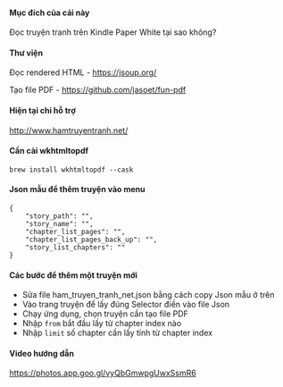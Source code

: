 
#### Mục đích của cái này

Đọc truyện tranh trên Kindle Paper White tại sao không?

#### Thư viện

Đọc rendered HTML - https://jsoup.org/

Tạo file PDF - https://github.com/jasoet/fun-pdf 


#### Hiện tại chỉ hỗ trợ

http://www.hamtruyentranh.net/

#### Cần cài wkhtmltopdf
```
brew install wkhtmltopdf --cask
```

#### Json mẫu để thêm truyện vào menu

```
{
    "story_path": "",
    "story_name": "",
    "chapter_list_pages": "",
    "chapter_list_pages_back_up": "",
    "story_list_chapters": ""
}
```

#### Các bước để thêm một truyện mới
- Sửa file ham_truyen_tranh_net.json bằng cách copy Json mẫu ở trên
- Vào trang truyện để lấy đúng Selector điền vào file Json
- Chạy ứng dụng, chọn truyện cần tạo file PDF
- Nhập `from` bắt đầu lấy từ chapter index nào
- Nhập `limit` số chapter cần lấy tính từ chapter index

#### Video hướng dẫn

https://photos.app.goo.gl/vyQbGmwpgUwxSsmR6
